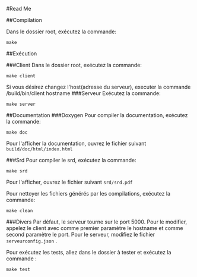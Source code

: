 #Read Me

##Compilation

Dans le dossier root, exécutez la commande:

    make


##Exécution
    
###Client
Dans le dossier root, exécutez la commande:

    make client

Si vous désirez changez l'host(adresse du serveur), executer la commande /build/bin/client hostname
###Serveur
Exécutez la commande:

    make server

##Documentation
###Doxygen
Pour compiler la documentation, exécutez la commande:

    make doc

Pour l'afficher la documentation, ouvrez le fichier suivant `build/doc/html/index.html`

###Srd
Pour compiler le srd, exécutez la commande:

    make srd

Pour l'afficher, ouvrez le fichier suivant `srd/srd.pdf`


Pour nettoyer les fichiers générés par les compilations, exécutez la commande:

    make clean

###Divers
Par défaut, le serveur tourne sur le port 5000. Pour le modifier, appelez le client avec comme premier paramètre le hostname et comme second paramètre le port.
Pour le serveur, modifiez le fichier `serveurconfig.json` .

Pour exécutez les tests, allez dans le dossier à tester et exécutez la commande :

    make test

